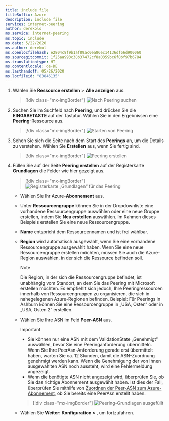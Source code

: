 ```yaml
---
title: include file
titleSuffix: Azure
description: include file
services: internet-peering
author: derekolo
ms.service: internet-peering
ms.topic: include
ms.date: 5/22/2020
ms.author: derekol
ms.openlocfilehash: e2804c8f9b1af89ac0ea86ec14136df66d900060
ms.sourcegitcommit: 1f25aa993c38b37472cf8a0359bc6f0bf97b6784
ms.translationtype: HT
ms.contentlocale: de-DE
ms.lasthandoff: 05/26/2020
ms.locfileid: "83846135"
---
```

1. Wählen Sie **Ressource erstellen** > **Alle anzeigen** aus.

    > [!div class="mx-imgBorder"]
    > ![Nach Peering suchen](../media/setup-seeall.png)

1. Suchen Sie im Suchfeld nach **Peering**, und drücken Sie die **EINGABETASTE** auf der Tastatur. Wählen Sie in den Ergebnissen eine **Peering**-Ressource aus.

    > [!div class="mx-imgBorder"]
    > ![Starten von Peering](../media/setup-launch.png)

1. Sehen Sie sich die Seite nach dem Start des **Peerings** an, um die Details zu verstehen. Wählen Sie **Erstellen** aus, wenn Sie fertig sind.

    > [!div class="mx-imgBorder"]
    > ![Peering erstellen](../media/setup-create.png)

1. Füllen Sie auf der Seite **Peering erstellen** auf der Registerkarte **Grundlagen** die Felder wie hier gezeigt aus.

    > [!div class="mx-imgBorder"]
    > ![Registerkarte „Grundlagen“ für das Peering](../media/setup-basics-tab.png)

    * Wählen Sie Ihr Azure-**Abonnement** aus.
    * Unter **Ressourcengruppe** können Sie in der Dropdownliste eine vorhandene Ressourcengruppe auswählen oder eine neue Gruppe erstellen, indem Sie **Neu erstellen** auswählen. Im Rahmen dieses Beispiels erstellen Sie eine neue Ressourcengruppe.
    * **Name** entspricht dem Ressourcennamen und ist frei wählbar.
    * **Region** wird automatisch ausgewählt, wenn Sie eine vorhandene Ressourcengruppe ausgewählt haben. Wenn Sie eine neue Ressourcengruppe erstellen möchten, müssen Sie auch die Azure-Region auswählen, in der sich die Ressource befinden soll.

        > [!NOTE]
        > Die Region, in der sich die Ressourcengruppe befindet, ist unabhängig vom Standort, an dem Sie das Peering mit Microsoft erstellen möchten. Es empfiehlt sich jedoch, Ihre Peeringressourcen innerhalb von Ressourcengruppen zu organisieren, die sich in nahegelegenen Azure-Regionen befinden. Beispiel: Für Peerings in Ashburn können Sie eine Ressourcengruppe in „USA, Osten“ oder in „USA, Osten 2“ erstellen.

    * Wählen Sie Ihre ASN im Feld **Peer-ASN** aus.

        > [!IMPORTANT]
        > * Sie können nur eine ASN mit dem ValidationState „Genehmigt“ auswählen, bevor Sie eine Peeringanforderung übermitteln. Wenn Sie Ihre PeerAsn-Anforderung gerade erst übermittelt haben, warten Sie ca. 12 Stunden, damit die ASN-Zuordnung genehmigt werden kann. Wenn die Genehmigung der von Ihnen ausgewählten ASN noch aussteht, wird eine Fehlermeldung angezeigt. 
        > * Wenn die benötigte ASN nicht angezeigt wird, überprüfen Sie, ob Sie das richtige Abonnement ausgewählt haben. Ist dies der Fall, überprüfen Sie mithilfe von [Zuordnen der Peer-ASN zum Azure-Abonnement](../howto-subscription-association-portal.md), ob Sie bereits eine PeerAsn erstellt haben.

        > [!div class="mx-imgBorder"]
        > ![Peering-Grundlagen ausgefüllt](../media/setup-direct-basics-filled-tab.png)

    * Wählen Sie **Weiter: Konfiguration >** , um fortzufahren.
